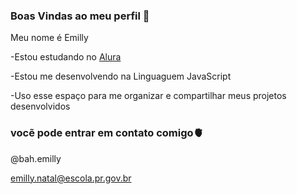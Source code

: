 ### Boas Vindas ao meu perfil 🖤

Meu nome é Emilly

-Estou estudando no [Alura](https:///www.alura.com.br)

-Estou me desenvolvendo na Linguaguem JavaScript

-Uso esse espaço para me organizar e compartilhar meus projetos desenvolvidos





### vocẽ pode entrar em contato comigo🫀

@bah.emilly

emilly.natal@escola.pr.gov.br
